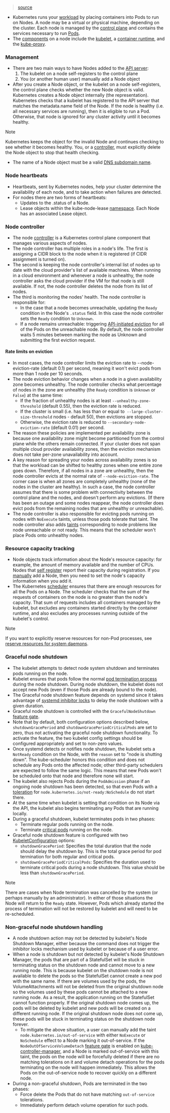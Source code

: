 > [source](https://kubernetes.io/docs/concepts/architecture/nodes/)

* Kubernetes runs your [workload](https://kubernetes.io/docs/concepts/workloads/) by placing containers into Pods to run on Nodes. A node may be a virtual or physical machine, depending on the cluster. Each node is managed by the [control plane](https://kubernetes.io/docs/reference/glossary/?all=true#term-control-plane) and contains the services necessary to run [Pods](https://kubernetes.io/docs/concepts/workloads/pods/).
* The [components](https://kubernetes.io/docs/concepts/overview/components/#node-components) on a node include the [kubelet](https://kubernetes.io/docs/reference/generated/kubelet), a [container runtime](https://kubernetes.io/docs/setup/production-environment/container-runtimes), and the [kube-proxy](https://kubernetes.io/docs/reference/command-line-tools-reference/kube-proxy/).

### Management
* There are two main ways to have Nodes added to the [API server](https://kubernetes.io/docs/concepts/overview/components/#kube-apiserver):
	1. The kubelet on a node self-registers to the control plane
	2. You (or another human user) manually add a Node object
* After you create a Node object, or the kubelet on a node self-registers, the control plane checks whether the new Node object is valid. Kubernetes creates a Node object internally (the representation). Kubernetes checks that a kubelet has registered to the API server that matches the metadata.name field of the Node. If the node is healthy (i.e. all necessary services are running), then it is eligible to run a Pod. Otherwise, that node is ignored for any cluster activity until it becomes healthy.

> [!Note]
> Kubernetes keeps the object for the invalid Node and continues checking to see whether it becomes healthy.
> You, or a [controller](https://kubernetes.io/docs/concepts/architecture/controller/), must explicitly delete the Node object to stop that health checking.

* The name of a Node object must be a valid [DNS subdomain name](https://kubernetes.io/docs/concepts/overview/working-with-objects/names#dns-subdomain-names).

### Node heartbeats
* Heartbeats, sent by Kubernetes nodes, help your cluster determine the availability of each node, and to take action when failures are detected.
* For nodes there are two forms of heartbeats:
	* Updates to the .status of a Node.
	* Lease objects within the kube-node-lease [namespace](https://kubernetes.io/docs/concepts/overview/working-with-objects/namespaces). Each Node has an associated Lease object.

### Node controller
* The node [controller](https://kubernetes.io/docs/concepts/architecture/controller/) is a Kubernetes control plane component that manages various aspects of nodes.
* The node controller has multiple roles in a node's life. The first is assigning a CIDR block to the node when it is registered (if CIDR assignment is turned on).
* The second is keeping the node controller's internal list of nodes up to date with the cloud provider's list of available machines. When running in a cloud environment and whenever a node is unhealthy, the node controller asks the cloud provider if the VM for that node is still available. If not, the node controller deletes the node from its list of nodes.
* The third is monitoring the nodes' health. The node controller is responsible for:
	* In the case that a node becomes unreachable, updating the `Ready` condition in the Node's `.status` field. In this case the node controller sets the `Ready` condition to `Unknown`.
	* If a node remains unreachable: triggering [API-initiated eviction](https://kubernetes.io/docs/concepts/scheduling-eviction/api-eviction/) for all of the Pods on the unreachable node. By default, the node controller waits 5 minutes between marking the node as Unknown and submitting the first eviction request.

#### Rate limits on eviction
* In most cases, the node controller limits the eviction rate to --node-eviction-rate (default 0.1) per second, meaning it won't evict pods from more than 1 node per 10 seconds.
* The node eviction behavior changes when a node in a given availability zone becomes unhealthy. The node controller checks what percentage of nodes in the zone are unhealthy (the `Ready` condition is `Unknown` or `False`) at the same time:
	* If the fraction of unhealthy nodes is at least `--unhealthy-zone-threshold` (default 0.55), then the eviction rate is reduced.
	* If the cluster is small (i.e. has less than or equal to` --large-cluster-size-threshold` nodes - default 50), then evictions are stopped.
	* Otherwise, the eviction rate is reduced to `--secondary-node-eviction-rate` (default 0.01) per second.
* The reason these policies are implemented per availability zone is because one availability zone might become partitioned from the control plane while the others remain connected. If your cluster does not span multiple cloud provider availability zones, then the eviction mechanism does not take per-zone unavailability into account.
* A key reason for spreading your nodes across availability zones is so that the workload can be shifted to healthy zones when one entire zone goes down. Therefore, if all nodes in a zone are unhealthy, then the node controller evicts at the normal rate of `--node-eviction-rate`. The corner case is when all zones are completely unhealthy (none of the nodes in the cluster are healthy). In such a case, the node controller assumes that there is some problem with connectivity between the control plane and the nodes, and doesn't perform any evictions. (If there has been an outage and some nodes reappear, the node controller does evict pods from the remaining nodes that are unhealthy or unreachable).
* The node controller is also responsible for evicting pods running on nodes with `NoExecute` taints, unless those pods tolerate that taint. The node controller also adds [taints](https://kubernetes.io/docs/concepts/scheduling-eviction/taint-and-toleration/) corresponding to node problems like node unreachable or not ready. This means that the scheduler won't place Pods onto unhealthy nodes.

### Resource capacity tracking
* Node objects track information about the Node's resource capacity: for example, the amount of memory available and the number of CPUs. Nodes that [self register](https://kubernetes.io/docs/concepts/architecture/nodes/#self-registration-of-nodes) report their capacity during registration. If you [manually](https://kubernetes.io/docs/concepts/architecture/nodes/#manual-node-administration) add a Node, then you need to set the node's capacity information when you add it.
* The Kubernetes [scheduler](https://kubernetes.io/docs/reference/command-line-tools-reference/kube-scheduler/) ensures that there are enough resources for all the Pods on a Node. The scheduler checks that the sum of the requests of containers on the node is no greater than the node's capacity. That sum of requests includes all containers managed by the kubelet, but excludes any containers started directly by the container runtime, and also excludes any processes running outside of the kubelet's control.

> [!Note]
> If you want to explicitly reserve resources for non-Pod processes, see [reserve resources for system daemons](https://kubernetes.io/docs/tasks/administer-cluster/reserve-compute-resources/#system-reserved).

### Graceful node shutdown
* The kubelet attempts to detect node system shutdown and terminates pods running on the node.
* Kubelet ensures that pods follow the normal [pod termination process](https://kubernetes.io/docs/concepts/workloads/pods/pod-lifecycle/#pod-termination) during the node shutdown. During node shutdown, the kubelet does not accept new Pods (even if those Pods are already bound to the node).
* The Graceful node shutdown feature depends on systemd since it takes advantage of [systemd inhibitor locks](https://www.freedesktop.org/wiki/Software/systemd/inhibit/) to delay the node shutdown with a given duration.
* Graceful node shutdown is controlled with the `GracefulNodeShutdown` [feature gate](https://kubernetes.io/docs/reference/command-line-tools-reference/feature-gates/).
* Note that by default, both configuration options described below, `shutdownGracePeriod` and `shutdownGracePeriodCriticalPods` are set to zero, thus not activating the graceful node shutdown functionality. To activate the feature, the two kubelet config settings should be configured appropriately and set to non-zero values.
* Once systemd detects or notifies node shutdown, the kubelet sets a `NotReady` condition on the Node, with the `reason` set to "node is shutting down". The kube-scheduler honors this condition and does not schedule any Pods onto the affected node; other third-party schedulers are expected to follow the same logic. This means that new Pods won't be scheduled onto that node and therefore none will start.
* The kubelet also rejects Pods during the `PodAdmission` phase if an ongoing node shutdown has been detected, so that even Pods with a [toleration](https://kubernetes.io/docs/concepts/scheduling-eviction/taint-and-toleration/) for `node.kubernetes.io/not-ready:NoSchedule` do not start there.
* At the same time when kubelet is setting that condition on its Node via the API, the kubelet also begins terminating any Pods that are running locally.
* During a graceful shutdown, kubelet terminates pods in two phases:
	* Terminate regular pods running on the node.
	* Terminate [critical pods](https://kubernetes.io/docs/tasks/administer-cluster/guaranteed-scheduling-critical-addon-pods/#marking-pod-as-critical) running on the node.
* Graceful node shutdown feature is configured with two [KubeletConfiguration](https://kubernetes.io/docs/tasks/administer-cluster/kubelet-config-file/) options:
	* `shutdownGracePeriod`: Specifies the total duration that the node should delay the shutdown by. This is the total grace period for pod termination for both regular and critical pods.
	* `shutdownGracePeriodCriticalPods`: Specifies the duration used to terminate critical pods during a node shutdown. This value should be less than `shutdownGracePeriod`.

> [!Note]
> There are cases when Node termination was cancelled by the system (or perhaps manually by an administrator). In either of those situations the Node will return to the `Ready` state. However, Pods which already started the process of termination will not be restored by kubelet and will need to be re-scheduled.

### Non-graceful node shutdown handling
* A node shutdown action may not be detected by kubelet's Node Shutdown Manager, either because the command does not trigger the inhibitor locks mechanism used by kubelet or because of a user error.
* When a node is shutdown but not detected by kubelet's Node Shutdown Manager, the pods that are part of a StatefulSet will be stuck in terminating status on the shutdown node and cannot move to a new running node. This is because kubelet on the shutdown node is not available to delete the pods so the StatefulSet cannot create a new pod with the same name. If there are volumes used by the pods, the VolumeAttachments will not be deleted from the original shutdown node so the volumes used by these pods cannot be attached to a new running node. As a result, the application running on the StatefulSet cannot function properly. If the original shutdown node comes up, the pods will be deleted by kubelet and new pods will be created on a different running node. If the original shutdown node does not come up, these pods will be stuck in terminating status on the shutdown node forever.
	* To mitigate the above situation, a user can manually add the taint `node.kubernetes.io/out-of-service` with either `NoExecute` or `NoSchedule` effect to a Node marking it out-of-service. If the `NodeOutOfServiceVolumeDetach` [feature gate](https://kubernetes.io/docs/reference/command-line-tools-reference/feature-gates/) is enabled on [kube-controller-manager](https://kubernetes.io/docs/reference/command-line-tools-reference/kube-controller-manager/), and a Node is marked out-of-service with this taint, the pods on the node will be forcefully deleted if there are no matching tolerations on it and volume detach operations for the pods terminating on the node will happen immediately. This allows the Pods on the out-of-service node to recover quickly on a different node.
* During a non-graceful shutdown, Pods are terminated in the two phases:
	* Force delete the Pods that do not have matching `out-of-service` tolerations.
	* Immediately perform detach volume operation for such pods.
